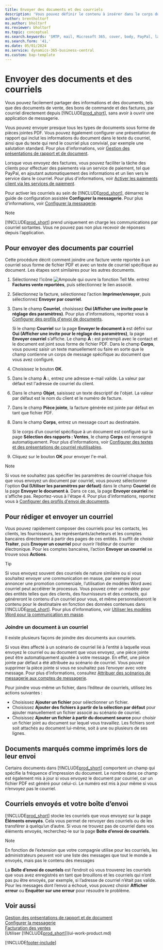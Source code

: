 ```yaml
---
title: Envoyer des documents et des courriels
description: 'Vous pouvez définir le contenu à insérer dans le corps du courriel, par exemple, un lien Paypal. Vous pouvez également joindre des documents aux courriels.'
author: brentholtorf
ms.author: bholtorf
ms.reviewer: bholtorf
ms.topic: conceptual
ms.search.keywords: 'SMTP, mail, Microsoft 365, cover, body, PayPal, layout'
ms.search.form: '41,'
ms.date: 05/01/2024
ms.service: dynamics-365-business-central
ms.custom: bap-template
---
```

# Envoyer des documents et des courriels

Vous pouvez facilement partager des informations et des documents, tels que des documents de vente, des bons de commande et des factures, par courriel directement depuis [!INCLUDE[prod_short](includes/prod_short.md)], sans avoir à ouvrir une application de messagerie.  

Vous pouvez envoyer presque tous les types de documents sous forme de pièces jointes PDF. Vous pouvez également configurer une présentation de rapport qui inclut les informations du document dans le texte du courriel, ainsi que du texte qui rend le courriel plus convivial, par exemple une salutation standard. Pour plus d'informations, voir [Gestion des présentations de rapport et de document](ui-manage-report-layouts.md).

Lorsque vous envoyez des factures, vous pouvez faciliter la tâche des clients pour effectuer des paiements via un service de paiement, tel que PayPal, en ajoutant automatiquement des informations et un lien vers le service dans le courriel. Pour plus d'informations, voir [Activer les paiements client via les services de paiement](sales-how-enable-payment-service-extensions.md).

Pour activer les courriels au sein de [!INCLUDE[prod_short](includes/prod_short.md)], démarrez le guide de configuration assistée **Configurer la messagerie**. Pour plus d'informations, voir [Configurer la messagerie](admin-how-setup-email.md).

> [!NOTE]
> [!INCLUDE[prod_short](includes/prod_short.md)] prend uniquement en charge les communications par courriel sortantes. Vous ne pouvez pas non plus recevoir de réponses depuis l’application.

## Pour envoyer des documents par courriel

Cette procédure décrit comment joindre une facture vente reportée à un courriel sous forme de fichier PDF et avec un texte de courriel spécifique au document. Les étapes sont similaires pour les autres documents.

1. Sélectionnez l’icône ![Ampoule qui ouvre la fonction Tell Me.](media/ui-search/search_small.png "Dites-moi ce que vous voulez faire") entrez **Factures vente reportées**, puis sélectionnez le lien associé.
2. Sélectionnez la facture, sélectionnez l’action **Imprimer/envoyer**, puis sélectionnez **Envoyer par courriel**.
3. Dans le champ **Courriel**, choisissez **Oui (Afficher une invite pour le réglage des paramètres)**. Pour plus d'informations, reportez vous à [Configurer des profils d'envoi de documents](sales-how-setup-document-send-profiles.md).

    Si le champ **Courriel** sur la page **Envoyer le document à** est défini sur **Oui (Afficher une invite pour le réglage des paramètres)**, la page **Envoyer courriel** s’affiche. Le champ **À :** est prérempli avec le contact et le document est joint sous forme de fichier PDF. Dans le champ **Corps**, vous pouvez saisir un texte manuellement ou faire en sorte que le champ contienne un corps de message spécifique au document que vous avez configuré.

4. Choisissez le bouton **OK**.
5. Dans le champ **À :**, entrez une adresse e-mail valide. La valeur par défaut est l'adresse de courriel du client.
6. Dans le champ **Objet**, saisissez un texte descriptif de l'objet. La valeur par défaut est le nom du client et le numéro de facture.
7. Dans le champ **Pièce jointe**, la facture générée est jointe par défaut en tant que fichier PDF.
8. Dans le champ **Corps**, entrez un message court au destinataire.

    Si le corps d’un courriel spécifique à un document est configuré sur la page **Sélection des rapports : Ventes**, le champ **Corps** est renseigné automatiquement. Pour plus d’informations, voir [Configurer des textes et des présentations de courriel réutilisables](admin-how-setup-email.md#set-up-reusable-email-texts-and-layouts).
9. Cliquez sur le bouton **OK** pour envoyer l'e-mail.

> [!NOTE]  
> Si vous ne souhaitez pas spécifier les paramètres de courriel chaque fois que vous envoyez un document par courriel, vous pouvez sélectionner l'option **Oui (Utiliser les paramètres par défaut)** dans le champ **Courriel** de la page **Envoyer le document à**. Dans ce cas, la page **Envoyer courriel** ne s'affiche pas. Reportez-vous à l'étape 4. Pour plus d'informations, reportez vous à [Configurer des profils d'envoi de documents](sales-how-setup-document-send-profiles.md).  

## Pour rédiger et envoyer un courriel

Vous pouvez rapidement composer des courriels pour les contacts, les clients, les fournisseurs, les représentants/acheteurs et les comptes bancaires directement à partir des pages de ces entités. Il suffit de choisir **Traiter**, puis **Envoyer un courriel** pour ouvrir l’éditeur de courrier électronique. Pour les comptes bancaires, l’action **Envoyer un courriel** se trouve sous **Actions**.

> [!TIP]
> Si vous envoyez souvent des courriels de nature similaire ou si vous souhaitez envoyer une communication en masse, par exemple pour annoncer une promotion commerciale, l’utilisation de modèles Word avec courriel peut accélérer le processus. Vous pouvez créer un modèle pour des entités telles que des clients, des fournisseurs et des contacts, qui généreront le contenu d’un courriel pour vous, et même personnaliseront le contenu pour le destinataire en fonction des données contenues dans [!INCLUDE[prod_short](includes/prod_short.md)]. Pour plus d’informations, voir [Utiliser les modèles Word pour la communication en masse](ui-mail-merge.md).  

### Joindre un document à un courriel

Il existe plusieurs façons de joindre des documents aux courriels.

Si vous êtes affecté à un scénario de courriel lié à l’entité à laquelle vous envoyez le courriel ou au document que vous envoyez, une pièce jointe peut être automatiquement ajoutée à votre message. En effet, une pièce jointe par défaut a été attribuée au scénario de courriel. Vous pouvez supprimer la pièce jointe si vous ne souhaitez pas l’envoyer avec votre message. Pour plus d’informations, consultez [Attribuer des scénarios de messagerie aux comptes de messagerie](admin-how-setup-email.md#assign-email-scenarios-to-email-accounts). 

Pour joindre vous-même un fichier, dans l’éditeur de courriels, utilisez les actions suivantes :

* Choisissez **Ajouter un fichier** pour sélectionner un fichier.
* Choisissez **Ajouter des fichiers à partir de la sélection par défaut** pour ajouter manuellement un fichier associé au scénario de courriel.
* Choisissez **Ajouter un fichier à partir du document source** pour choisir un fichier joint au document sur lequel vous travaillez. Les fichiers sont soit attachés au document lui-même, soit à une ou plusieurs de ses lignes.

## Documents marqués comme imprimés lors de leur envoi

Certains documents dans [!INCLUDE[prod_short](includes/prod_short.md)] comportent un champ qui spécifie la fréquence d’impression du document. Le nombre dans ce champ <!--"that field?" need a name...--> est également mis à jour si vous envoyez le document par courriel, car un fichier PDF est généré pour celui-ci. Le numéro est mis à jour même si vous n’envoyez pas le courriel. <!--guessing this is because emails are technically reports, so the counter bumps up whenever someone creates an email. Need to verify.-->

## Courriels envoyés et votre boîte d’envoi

[!INCLUDE[prod_short](includes/prod_short.md)] stocke les courriels que vous envoyez sur la page **Éléments envoyés**. Cela vous permet de renvoyer des courriels ou de les transférer à quelqu’un d’autre. Si vous ne trouvez pas de courriel dans vos éléments envoyés, recherchez-le sur la page **Boîte d’envoi de courriels**. 

> [!NOTE]
> En fonction de l’extension que votre compagnie utilise pour les courriels, les administrateurs peuvent voir une liste des messages que tout le monde a envoyés, mais pas le contenu des messages

La **Boîte d’envoi de courriels** est l’endroit où vous trouverez les courriels que vous avez enregistrés en tant que brouillons et les courriels qui n’ont pas pu être envoyés, par exemple, si l’adresse de courriel n’était pas valide. Pour les messages dont l’envoi a échoué, vous pouvez choisir **Afficher erreur** ou **Enquêter sur une erreur** pour résoudre le problème.  

## Voir aussi

[Gestion des présentations de rapport et de document](ui-manage-report-layouts.md)  
[Configurer la messagerie](admin-how-setup-email.md)  
[Facturation des ventes](sales-how-invoice-sales.md)  
[Utiliser [!INCLUDE[prod_short](includes/prod_short.md)]](ui-work-product.md)


[!INCLUDE[footer-include](includes/footer-banner.md)]
